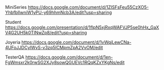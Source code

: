 MiniSeries
https://docs.google.com/document/d/1ZISFsFeu55CzXO5-YhbfbIlwniW1yPU-y69hhmNcb3A/edit?usp=sharing

Student
https://docs.google.com/presentation/d/1flpN5xjRxqWAFVJP5se0hHx_GaXV4G2UH5k0TINwZp8/edit?usp=sharing

Joyeria
https://docs.google.com/document/d/1vWqjLewCNa-4UFoJJDCylWvS-v3zq5ICMpmZpA2VvOM/edit


TesterQA
https://docs.google.com/document/d/1en-FgWmsxr2k0rwSG2XJy8sowQGUEVc1RQqKZxYKgNs/edit